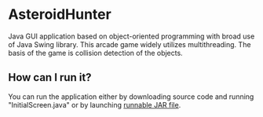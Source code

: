 # AsteroidHunter
Java GUI application based on object-oriented programming with broad use of Java Swing library. This arcade game widely utilizes multithreading. The basis of the game is collision detection of the objects.

## How can I run it?
You can run the application either by downloading source code and running "InitialScreen.java" or by launching [runnable JAR file](https://drive.google.com/open?id=117ElgqzqpjX2A7gluKlu_WzMdy4lA0C6).
